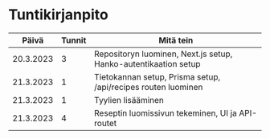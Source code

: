 # Tuntikirjanpito

| Päivä     | Tunnit | Mitä tein                                                       |
| --------- | ------ | --------------------------------------------------------------- |
| 20.3.2023 | 3      | Repositoryn luominen, Next.js setup, Hanko-autentikaation setup |
| 21.3.2023 | 1      | Tietokannan setup, Prisma setup, /api/recipes routen luominen   |
| 21.3.2023 | 1      | Tyylien lisääminen                                              |
| 21.3.2023 | 4      | Reseptin luomissivun tekeminen, UI ja API-routet                |
